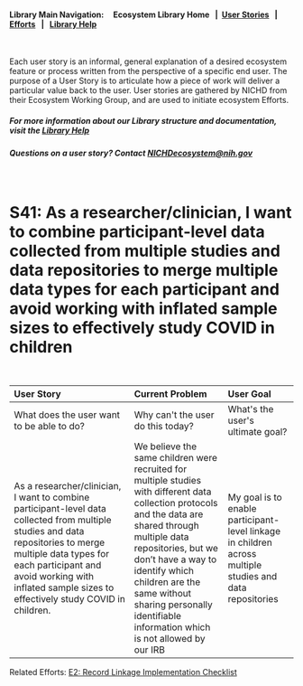 #### Library Main Navigation: &nbsp; &nbsp;  <b> Ecosystem Library Home </b> &nbsp; | &nbsp;[User Stories](https://github.com/NIH-NICHD-Ecosystem/UserStories/blob/main/README.md) &nbsp; | &nbsp; [Efforts](https://github.com/NIH-NICHD-Ecosystem/Efforts/blob/main/README.md) &nbsp; | &nbsp; [Library Help](https://github.com/NIH-NICHD-Ecosystem/LibraryHelp/blob/main/README.md)

</br>

Each user story is an informal, general explanation of a desired ecosystem feature or process written from the perspective of a specific end user. The purpose of a User Story is to articulate how a piece of work will deliver a particular value back to the user. User stories are gathered by NICHD from their Ecosystem Working Group, and are used to initiate ecosystem Efforts. 

##### For more information about our Library structure and documentation, visit the [Library Help](https://github.com/NIH-NICHD-Ecosystem/LibraryHelp/blob/main/README.md) 
##### Questions on a user story? Contact [NICHDecosystem@nih.gov](mailto:NICHDecosystem@nih.gov?subject=Ecosystem_Library)
<br>

# S41: As a researcher/clinician, I want to combine participant-level data collected from multiple studies and data repositories to merge multiple data types for each participant and avoid working with inflated sample sizes to effectively study COVID in children  

<br>


| User Story | Current Problem | User Goal
| :------------- | :------------ | :------------ |
| What does the user want to be able to do? | Why can't the user do this today? | What's the user's ultimate goal?
| As a researcher/clinician, I want to combine participant-level data collected from multiple studies and data repositories to merge multiple data types for each participant and avoid working with inflated sample sizes to effectively study COVID in children.  | We believe the same children were recruited for multiple studies with different data collection protocols and the data are shared through multiple data repositories, but we don’t have a way to identify which children are the same without sharing personally identifiable information which is not allowed by our IRB | My goal is to enable participant-level linkage in children across multiple studies and data repositories 




Related Efforts: [E2: Record Linkage Implementation Checklist](https://github.com/NIH-NICHD-Ecosystem/E2_Record-Linkage-Implementation-Checklist/blob/main/README.md) 

<br>

<br>
